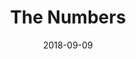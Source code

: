 ---
# Page title
title: The Numbers

# Title for the menu link if you wish to use a shorter link title, otherwise remove this option.
linktitle: The Numbers

# Page summary for search engines.
summary: Start learning the fundamental of Mathematics now.

# Date page published
date: 2018-09-09

# Academic page type (do not modify).
type: book

# Position of this page in the menu. Remove this option to sort alphabetically.
weight: 1
---